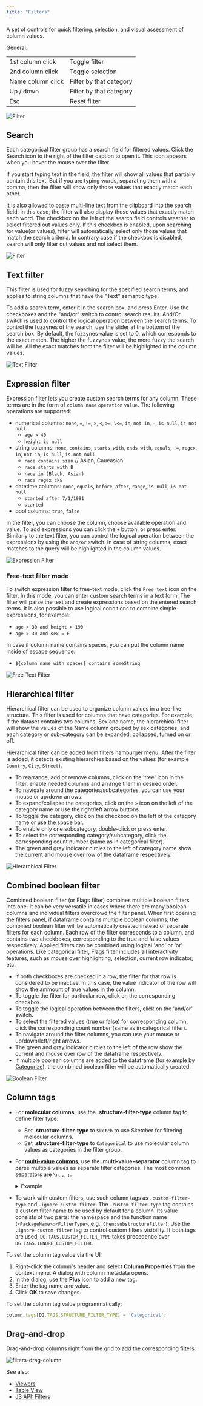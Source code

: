 ```yaml
---
title: "Filters"
---
```


A set of controls for quick filtering, selection, and visual assessment of column values.

General:

|                   |                         |
|-------------------|-------------------------|
| 1st column click  | Toggle filter           |
| 2nd column click  | Toggle selection        |
| Name column click | Filter by that category |
| Up / down         | Filter by that category |
| Esc               | Reset filter            |

![Filter](../../uploads/gifs/filter.gif "Filter")

## Search

Each categorical filter group has a search field for filtered values. Click the Search icon to the right of the filter
caption to open it. This icon appears when you hover the mouse over the filter.

If you start typing text in the field, the filter will show all values that partially contain this text. But if you are
typing words, separating them with a comma, then the filter will show only those values that exactly match each other.

It is also allowed to paste multi-line text from the clipboard into the search field. In this case, the filter will also
display those values that exactly match each word. The checkbox on the left of the search field controls weather to select
filtered out values only. If this checkbox is enabled, upon searching for value(or values), filter will automatically select
only those values that match the search criteria. In contrary case if the checkbox is disabled, search will only filter out values
and not select them.

![Filter](../../uploads/gifs/filter-checkbox.gif "Filter")

## Text filter

This filter is used for fuzzy searching for the specified search terms, and applies to string columns that 
have the "Text" semantic type.

To add a search term, enter it in the search box, and press Enter. Use the checkboxes and the "and/or"
switch to control search results. And/Or switch is used to control the logical operation between the search terms.
To control the fuzzynes of the search, use the slider at the bottom of the search box. By default, the fuzzynes value is set to 0, which corresponds to the exact match. The higher the fuzzynes value, the more fuzzy the search will be. All the exact matches from the filter will be highilghted in the column values.

![Text Filter](../../uploads/gifs/text-filter.gif)

## Expression filter

Expression filter lets you create custom search terms for any column. These terms are in the form of `column name` `operation` `value`. The following operations are supported:

* numerical columns: `none`, `=`, `!=`, `>`, `<`, `>=`, `\<=`, `in`, `not in`, `-`, `is null`, `is not null`
  * `age > 40`
  * `height is null`
* string columns: `none`, `contains`, `starts with`, `ends with`, `equals`, `!=`, `regex`, `in`, `not in`, `is null`, `is not null`
  * `race contains sian`  // Asian, Caucasian
  * `race starts with B`
  * `race in (Black, Asian)`
  * `race regex ck$`
* datetime columns: `none`, `equals`, `before`, `after`, `range`, `is null`, `is not null`
  * `started after 7/1/1991`
  * `started `
* bool columns: `true`, `false`

In the filter, you can choose the column, choose available operation and value. To add expressions you can click the `+` button, or press enter.
Similarly to the text filter, you can control the logical operation between the expressions by using the `and/or` switch. In case of string columns, exact matches to the query will be highlighted in the column values.

![Expression Filter](../../uploads/gifs/expression-filter.gif)

### Free-text filter mode

To switch expression filter to free-text mode, click the `Free text` icon on the filter. In this mode, you can enter custom search terms in a text form. The filter will parse the text and create expressions based on the entered search terms. It is also possible to use logical conditions to combine simple expressions, for example:

* `age > 30 and height > 190`
* `age > 30 and sex = F`

In case if column name contains spaces, you can put the column name inside of escape sequence:

* `${column name with spaces} contains someString`

![Free-Text Filter](../../uploads/gifs/free-text-filter.gif)

## Hierarchical filter

Hierarchical filter can be used to organize column values in a tree-like structure. This filter is used for columns that have categories. For example, if the dataset contains two columns, Sex and name, the hierarchical filter will show the values of the Name column grouped by sex categories, and each category or sub-category can be expanded, collapsed, turned on or off.

Hierarchical filter can be added from filters hamburger menu. After the filter is added, it detects existing hierarchies based on the values (for example `Country`, `City`, `Street`). 

* To rearrange, add or remove columns, click on the 'tree' icon in the filter, enable needed columns and arrange them in desired order.
* To navigate around the categories/subcategories, you can use your mouse or up/down arrows.
* To expand/collapse the categories, click on the `>` icon on the left of the category name or use the right/left arrow buttons.
* To toggle the category, click on the checkbox on the left of the category name or use the space bar.
* To enable only one subcategory, double-click or press enter.
* To select the corresponding category/subcategory, click the corresponding count number (same as in categorical filter).
* The green and gray indicator circles to the left of category name show the current and mouse over row of the dataframe respectively. 

![Hierarchical Filter](../../uploads/gifs/hierarchical-filter.gif)

## Combined boolean filter

Combined boolean filter (or Flags filter) combines multiple boolean filters into one. It can be very versatile in cases where there are many boolean columns and individual filters overcrowd the filter panel. When first opening the filters panel, if dataframe contains multiple boolean columns, the combined boolean filter will be automatically created instead of separate filters for each column. Each row of the filter corresponds to a column, and contains two checkboxes, corresponding to the true and false values respectively. Applied filters can be combined using logical 'and' or 'or' operations. Like categorical filter, Flags filter includes all interactivity features, such as mouse over highlighting, selection, current row indicator, etc.

* If both checkboxes are checked in a row, the filter for that row is considered to be inactive. In this case, the value indicator of the row will show the ammount of true values in the column.
* To toggle the filter for particular row, click on the corresponding checkbox.
* To toggle the logical operation between the filters, click on the 'and/or' switch.
* To select the filtered values (true or false) for corresponding column, click the corresponding count number (same as in categorical filter).
* To navigate around the filter columns, you can use your mouse or up/down/left/right arrows.
* The green and gray indicator circles to the left of the row show the current and mouse over row of the dataframe respectively.
* If multiple boolean columns are added to the dataframe (for example by [Categorize](../../transform/categorize-data.md)), the combined boolean filter will be automatically created.

![Boolean Filter](../../uploads/gifs/bool-combined.gif)

## Column tags

* For **molecular columns**, use the **.structure-filter-type** column tag to
  define filter type:
  * Set **.structure-filter-type** to `Sketch` to use Sketcher for filtering
    molecular columns.
  * Set **.structure-filter-type** to `Categorical` to use molecular column
    values as categories in the filter group.

* For [**multi-value columns**](https://community.datagrok.ai/t/visualization-related-updates/521/12?u=skalkin),
 use the **.multi-value-separator** column tag to
  parse multiple values as separate filter categories. The most common
  separators are `\n`, `,`, `;`.
  <details>
  <summary>Example</summary>
  <pre> t.col('languages').setTag(DG.TAGS.MULTI_VALUE_SEPARATOR, '\n'); </pre>
  <img src="img/filters-multi-values.gif" alt="Filtering of multi-value cells"/>
  </details>

* To work with custom filters, use such column tags as `.custom-filter-type` and
  `.ignore-custom-filter`. The `.custom-filter-type` tag contains a custom
  filter name to be used by default for a column. Its value consists of two
  parts: the namespace and the function name (`<PackageName>:<FilterType>`,
  e.g., `Chem:substructureFilter`). Use the `.ignore-custom-filter` tag to
  control custom filters visibility. If both tags are used,
  `DG.TAGS.CUSTOM_FILTER_TYPE` takes precedence over
  `DG.TAGS.IGNORE_CUSTOM_FILTER`.

To set the column tag value via the UI:

1. Right-click the column's header and select **Column Properties** from the
   context menu. A dialog with column metadata opens.
1. In the dialog, use the **Plus** icon to add a new tag.
1. Enter the tag name and value.
1. Click **OK** to save changes.

To set the column tag value programmatically:

```javascript
column.tags[DG.TAGS.STRUCTURE_FILTER_TYPE] = 'Categorical';
```

## Drag-and-drop

Drag-and-drop columns right from the grid to add the corresponding filters:

![filters-drag-column](img/filters-drag-column.gif)

See also:

* [Viewers](../viewers/viewers.md)
* [Table View](../../datagrok/navigation/views/table-view.md)
* [JS API: Filters](https://public.datagrok.ai/js/samples/ui/viewers/types/filters)

